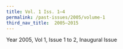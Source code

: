 ```yaml
---
title: Vol. 1 Iss. 1–4
permalink: /past-issues/2005/volume-1
third_nav_title:  2005–2015
---
```


Year 2005, Vol 1, Issue 1 to 2, Inaugural Issue
